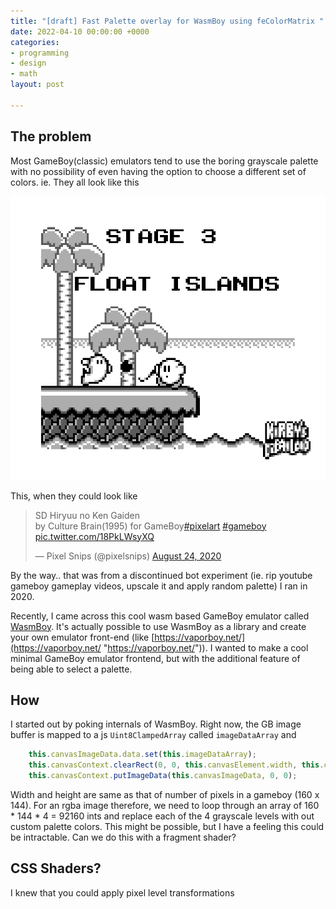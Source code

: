 ```yaml
---
title: "[draft] Fast Palette overlay for WasmBoy using feColorMatrix "
date: 2022-04-10 00:00:00 +0000
categories:
- programming
- design
- math
layout: post

---
```

## The problem

Most GameBoy(classic) emulators tend to use the boring grayscale palette with no possibility of even having the option to choose a different set of colors. ie. They all look like this

![](/uploads/screenshot-from-2022-05-03-20-56-07.png)

This, when they could look like

<blockquote class="twitter-tweet"><p lang="en" dir="ltr">SD Hiryuu no Ken Gaiden<br>by Culture Brain(1995) for GameBoy<a href="https://twitter.com/hashtag/pixelart?src=hash&ref_src=twsrc%5Etfw">#pixelart</a> <a href="https://twitter.com/hashtag/gameboy?src=hash&ref_src=twsrc%5Etfw">#gameboy</a> <a href="https://t.co/18PkLWsyXQ">pic.twitter.com/18PkLWsyXQ</a></p>— Pixel Snips (@pixelsnips) <a href="https://twitter.com/pixelsnips/status/1298047083874639872?ref_src=twsrc%5Etfw">August 24, 2020</a></blockquote> <script async src="https://platform.twitter.com/widgets.js" charset="utf-8"></script>

By the way.. that was from a discontinued bot experiment (ie. rip youtube gameboy gameplay videos, upscale it and apply random palette) I ran in 2020.

Recently, I came across this cool wasm based GameBoy emulator called [WasmBoy](https://github.com/torch2424/wasmboy). It's actually possible to use WasmBoy as a library and create your own emulator front-end (like [https://vaporboy.net/](https://vaporboy.net/ "https://vaporboy.net/")). I wanted to make a cool minimal GameBoy emulator frontend, but with the additional feature of being able to select a palette. 

## How

I started out by poking internals of WasmBoy. Right now, the GB image buffer is mapped to a js `Uint8ClampedArray` called `imageDataArray` and 

```js
    this.canvasImageData.data.set(this.imageDataArray);
    this.canvasContext.clearRect(0, 0, this.canvasElement.width, this.canvasElement.height);
    this.canvasContext.putImageData(this.canvasImageData, 0, 0);
```

Width and height are same as that of number of pixels in a gameboy (160 x 144). For an rgba image therefore, we need to loop through an array of 160 * 144 * 4 = 92160 ints and replace each of the 4 grayscale levels with out custom palette colors. This might be possible, but I have a feeling this could be intractable. Can we do this with a fragment shader?

## CSS Shaders?

I knew that you could apply pixel level transformations 